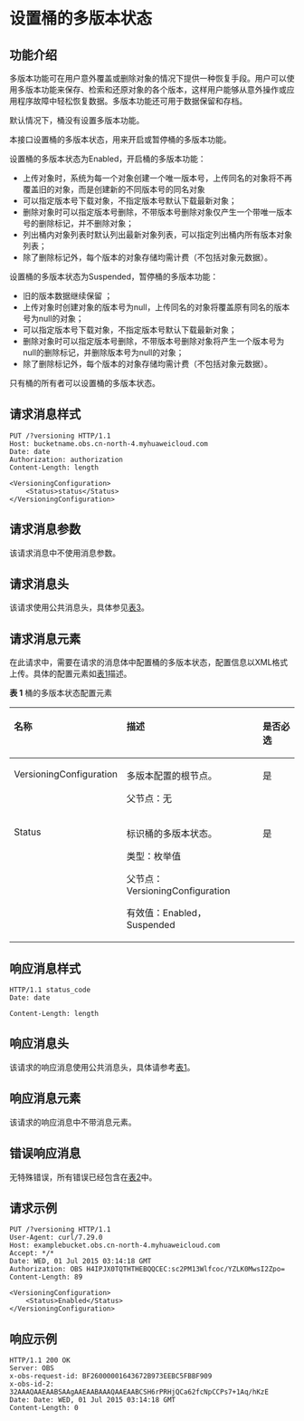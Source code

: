 # 设置桶的多版本状态<a name="obs_04_0037"></a>

## 功能介绍<a name="section5584184924715"></a>

多版本功能可在用户意外覆盖或删除对象的情况下提供一种恢复手段。用户可以使用多版本功能来保存、检索和还原对象的各个版本，这样用户能够从意外操作或应用程序故障中轻松恢复数据。多版本功能还可用于数据保留和存档。

默认情况下，桶没有设置多版本功能。

本接口设置桶的多版本状态，用来开启或暂停桶的多版本功能。

设置桶的多版本状态为Enabled，开启桶的多版本功能：

-   上传对象时，系统为每一个对象创建一个唯一版本号，上传同名的对象将不再覆盖旧的对象，而是创建新的不同版本号的同名对象
-   可以指定版本号下载对象，不指定版本号默认下载最新对象；
-   删除对象时可以指定版本号删除，不带版本号删除对象仅产生一个带唯一版本号的删除标记，并不删除对象；
-   列出桶内对象列表时默认列出最新对象列表，可以指定列出桶内所有版本对象列表；
-   除了删除标记外，每个版本的对象存储均需计费（不包括对象元数据）。

设置桶的多版本状态为Suspended，暂停桶的多版本功能：

-   旧的版本数据继续保留 ；
-   上传对象时创建对象的版本号为null，上传同名的对象将覆盖原有同名的版本号为null的对象；
-   可以指定版本号下载对象，不指定版本号默认下载最新对象；
-   删除对象时可以指定版本号删除，不带版本号删除对象将产生一个版本号为null的删除标记，并删除版本号为null的对象；
-   除了删除标记外，每个版本的对象存储均需计费（不包括对象元数据）。

只有桶的所有者可以设置桶的多版本状态。

## 请求消息样式<a name="section31076456"></a>

```
PUT /?versioning HTTP/1.1 
Host: bucketname.obs.cn-north-4.myhuaweicloud.com 
Date: date
Authorization: authorization
Content-Length: length

<VersioningConfiguration> 
    <Status>status</Status> 
</VersioningConfiguration>
```

## 请求消息参数<a name="section11252648"></a>

该请求消息中不使用消息参数。

## 请求消息头<a name="section34164974"></a>

该请求使用公共消息头，具体参见[表3](构造请求.md#table25197309)。

## 请求消息元素<a name="section39049314"></a>

在此请求中，需要在请求的消息体中配置桶的多版本状态，配置信息以XML格式上传。具体的配置元素如[表1](#d0e7246)描述。

**表 1**  桶的多版本状态配置元素

<a name="d0e7246"></a>
<table><thead align="left"><tr id="row52104816"><th class="cellrowborder" valign="top" width="33.67%" id="mcps1.2.4.1.1"><p id="p59740538"><a name="p59740538"></a><a name="p59740538"></a><strong id="b793932"><a name="b793932"></a><a name="b793932"></a>名称</strong></p>
</th>
<th class="cellrowborder" valign="top" width="51.019999999999996%" id="mcps1.2.4.1.2"><p id="p64308536"><a name="p64308536"></a><a name="p64308536"></a><strong id="b41905916"><a name="b41905916"></a><a name="b41905916"></a>描述</strong></p>
</th>
<th class="cellrowborder" valign="top" width="15.310000000000002%" id="mcps1.2.4.1.3"><p id="p38936003"><a name="p38936003"></a><a name="p38936003"></a><strong id="b14879713"><a name="b14879713"></a><a name="b14879713"></a>是否必选</strong></p>
</th>
</tr>
</thead>
<tbody><tr id="row64406127"><td class="cellrowborder" valign="top" width="33.67%" headers="mcps1.2.4.1.1 "><p id="p49513773"><a name="p49513773"></a><a name="p49513773"></a>VersioningConfiguration</p>
</td>
<td class="cellrowborder" valign="top" width="51.019999999999996%" headers="mcps1.2.4.1.2 "><p id="p51192643"><a name="p51192643"></a><a name="p51192643"></a>多版本配置的根节点。</p>
<p id="p58080607"><a name="p58080607"></a><a name="p58080607"></a>父节点：无</p>
</td>
<td class="cellrowborder" valign="top" width="15.310000000000002%" headers="mcps1.2.4.1.3 "><p id="p6908717"><a name="p6908717"></a><a name="p6908717"></a>是</p>
</td>
</tr>
<tr id="row62178457"><td class="cellrowborder" valign="top" width="33.67%" headers="mcps1.2.4.1.1 "><p id="p3290281"><a name="p3290281"></a><a name="p3290281"></a>Status</p>
</td>
<td class="cellrowborder" valign="top" width="51.019999999999996%" headers="mcps1.2.4.1.2 "><p id="p65186226"><a name="p65186226"></a><a name="p65186226"></a>标识桶的多版本状态。</p>
<p id="p49805123"><a name="p49805123"></a><a name="p49805123"></a>类型：枚举值</p>
<p id="p45592923"><a name="p45592923"></a><a name="p45592923"></a>父节点：VersioningConfiguration</p>
<p id="p7683123"><a name="p7683123"></a><a name="p7683123"></a>有效值：Enabled，Suspended</p>
</td>
<td class="cellrowborder" valign="top" width="15.310000000000002%" headers="mcps1.2.4.1.3 "><p id="p18353199"><a name="p18353199"></a><a name="p18353199"></a>是</p>
</td>
</tr>
</tbody>
</table>

## 响应消息样式<a name="section15899509"></a>

```
HTTP/1.1 status_code
Date: date

Content-Length: length
```

## 响应消息头<a name="section8877856"></a>

该请求的响应消息使用公共消息头，具体请参考[表1](返回结果.md#d0e686)。

## 响应消息元素<a name="section12791844"></a>

该请求的响应消息中不带消息元素。

## 错误响应消息<a name="section48017739"></a>

无特殊错误，所有错误已经包含在[表2](错误码.md#d0e843)中。

## 请求示例<a name="section14482163815396"></a>

```
PUT /?versioning HTTP/1.1
User-Agent: curl/7.29.0
Host: examplebucket.obs.cn-north-4.myhuaweicloud.com
Accept: */*
Date: WED, 01 Jul 2015 03:14:18 GMT
Authorization: OBS H4IPJX0TQTHTHEBQQCEC:sc2PM13Wlfcoc/YZLK0MwsI2Zpo=
Content-Length: 89

<VersioningConfiguration>     
    <Status>Enabled</Status> 
</VersioningConfiguration>
```

## 响应示例<a name="section76081155815"></a>

```
HTTP/1.1 200 OK
Server: OBS
x-obs-request-id: BF26000001643672B973EEBC5FBBF909
x-obs-id-2: 32AAAQAAEAABSAAgAAEAABAAAQAAEAABCSH6rPRHjQCa62fcNpCCPs7+1Aq/hKzE
Date: Date: WED, 01 Jul 2015 03:14:18 GMT
Content-Length: 0
```

